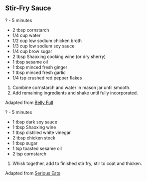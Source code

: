 ## Stir-Fry Sauce

? - 5 minutes

* 2 tbsp cornstarch
* 1/4 cup water
* 1/2 cup low sodium chicken broth
* 1/3 cup low sodium soy sauce
* 1/4 cup brow sugar
* 2 tbsp Shaoxing cooking wine (or dry sherry)
* 1 tbsp sesame oil
* 1 tbsp minced fresh ginger
* 1 tbsp minced fresh garlic
* 1/4 tsp crushed red pepper flakes

1. Combine cornstarch and water in mason jar until smooth.
2. Add remaining ingredients and shake until fully incorporated.

Adapted from [Belly Full](https://bellyfull.net/stir-fry-sauce-recipe/)

? - 5 minutes

* 1 tbsp dark soy sauce
* 1 tbsp Shaoxing wine
* 1 tbsp distilled white vinegar
* 2 tbsp chicken stock
* 1 tbsp sugar
* 1 tsp toasted sesame oil
* 2 tsp cornstarch

1. Whisk together, add to finished stir fry, stir to coat and thicken.

Adapted from [Serious Eats](https://www.seriouseats.com/recipes/2014/07/takeout-style-kung-pao-chicken-diced-chicken-peppers-peanuts-recipe.html)
